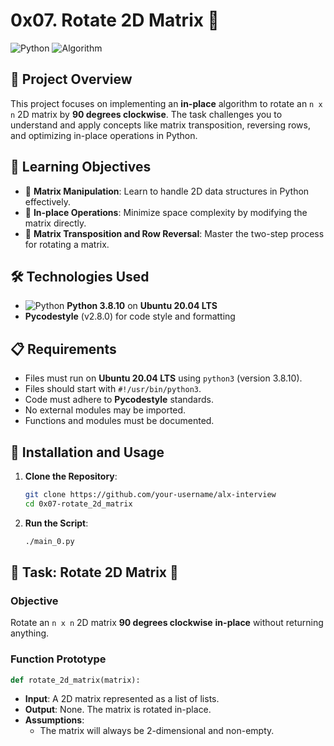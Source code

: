 # 0x07. Rotate 2D Matrix 🔄

![Python](https://img.shields.io/badge/Python-3.8.10-blue?style=flat-square&logo=python) ![Algorithm](https://img.shields.io/badge/Algorithm-Matrix_Manipulation-lightgrey?style=flat-square&logo=python)

## 📖 Project Overview
This project focuses on implementing an **in-place** algorithm to rotate an `n x n` 2D matrix by **90 degrees clockwise**. The task challenges you to understand and apply concepts like matrix transposition, reversing rows, and optimizing in-place operations in Python.

## 🎯 Learning Objectives
- 🧩 **Matrix Manipulation**: Learn to handle 2D data structures in Python effectively.
- 🚀 **In-place Operations**: Minimize space complexity by modifying the matrix directly.
- 🔄 **Matrix Transposition and Row Reversal**: Master the two-step process for rotating a matrix.

## 🛠️ Technologies Used
- ![Python](https://img.shields.io/badge/Python-3.8.10-blue?style=flat-square&logo=python) **Python 3.8.10** on **Ubuntu 20.04 LTS**
- **Pycodestyle** (v2.8.0) for code style and formatting

## 📋 Requirements
- Files must run on **Ubuntu 20.04 LTS** using `python3` (version 3.8.10).
- Files should start with `#!/usr/bin/python3`.
- Code must adhere to **Pycodestyle** standards.
- No external modules may be imported.
- Functions and modules must be documented.

## 🚀 Installation and Usage

1. **Clone the Repository**:
    ```bash
    git clone https://github.com/your-username/alx-interview
    cd 0x07-rotate_2d_matrix
    ```

2. **Run the Script**:
    ```bash
    ./main_0.py
    ```

## 📝 Task: Rotate 2D Matrix 🔄

### Objective
Rotate an `n x n` 2D matrix **90 degrees clockwise** **in-place** without returning anything.

### Function Prototype
```python
def rotate_2d_matrix(matrix):
```
- **Input**: A 2D matrix represented as a list of lists.
- **Output**: None. The matrix is rotated in-place.
- **Assumptions**:
    - The matrix will always be 2-dimensional and non-empty.
